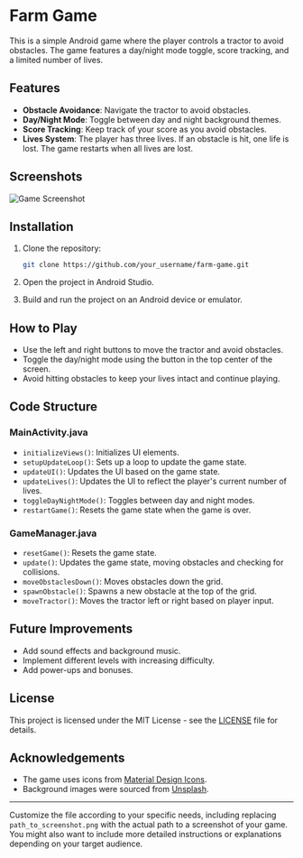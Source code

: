 # Farm Game

This is a simple Android game where the player controls a tractor to avoid obstacles. The game features a day/night mode toggle, score tracking, and a limited number of lives.

## Features

- **Obstacle Avoidance**: Navigate the tractor to avoid obstacles.
- **Day/Night Mode**: Toggle between day and night background themes.
- **Score Tracking**: Keep track of your score as you avoid obstacles.
- **Lives System**: The player has three lives. If an obstacle is hit, one life is lost. The game restarts when all lives are lost.

## Screenshots

![Game Screenshot](path_to_screenshot.png)

## Installation

1. Clone the repository:
   ```sh
   git clone https://github.com/your_username/farm-game.git
   ```

2. Open the project in Android Studio.

3. Build and run the project on an Android device or emulator.

## How to Play

- Use the left and right buttons to move the tractor and avoid obstacles.
- Toggle the day/night mode using the button in the top center of the screen.
- Avoid hitting obstacles to keep your lives intact and continue playing.

## Code Structure

### MainActivity.java

- `initializeViews()`: Initializes UI elements.
- `setupUpdateLoop()`: Sets up a loop to update the game state.
- `updateUI()`: Updates the UI based on the game state.
- `updateLives()`: Updates the UI to reflect the player's current number of lives.
- `toggleDayNightMode()`: Toggles between day and night modes.
- `restartGame()`: Resets the game state when the game is over.

### GameManager.java

- `resetGame()`: Resets the game state.
- `update()`: Updates the game state, moving obstacles and checking for collisions.
- `moveObstaclesDown()`: Moves obstacles down the grid.
- `spawnObstacle()`: Spawns a new obstacle at the top of the grid.
- `moveTractor()`: Moves the tractor left or right based on player input.

## Future Improvements

- Add sound effects and background music.
- Implement different levels with increasing difficulty.
- Add power-ups and bonuses.

## License

This project is licensed under the MIT License - see the [LICENSE](LICENSE) file for details.

## Acknowledgements

- The game uses icons from [Material Design Icons](https://material.io/resources/icons/).
- Background images were sourced from [Unsplash](https://unsplash.com/).

---

Customize the file according to your specific needs, including replacing `path_to_screenshot.png` with the actual path to a screenshot of your game. You might also want to include more detailed instructions or explanations depending on your target audience.
